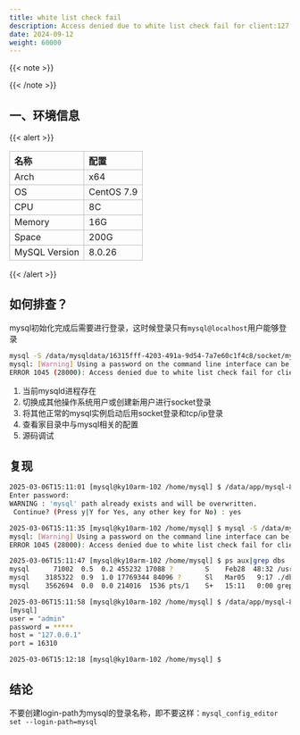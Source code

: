 ```yaml
---
title: white list check fail
description: Access denied due to white list check fail for client:127.0.0.1
date: 2024-09-12
weight: 60000
---
```


<style>
th, td {
  border: 1px solid rgb(190, 190, 190);
}
</style>

{{< note >}}

{{< /note >}}


## 一、环境信息

{{< alert >}}

| 名称          | 配置       |
| :------------ | :--------- |
| Arch          | x64        |
| OS            | CentOS 7.9 |
| CPU           | 8C         |
| Memory        | 16G        |
| Space         | 200G       |
| MySQL Version | 8.0.26     |

{{< /alert >}}


## 如何排查？

mysql初始化完成后需要进行登录，这时候登录只有`mysql@localhost`用户能够登录

```bash
mysql -S /data/mysqldata/16315fff-4203-491a-9d54-7a7e60c1f4c8/socket/mysql.sock -uroot -p'Root123456'
mysql: [Warning] Using a password on the command line interface can be insecure.
ERROR 1045 (28000): Access denied due to white list check fail for client:127.0.0.1
```


1. 当前mysqld进程存在
2. 切换成其他操作系统用户或创建新用户进行socket登录
3. 将其他正常的mysql实例启动后用socket登录和tcp/ip登录
4. 查看家目录中与mysql相关的配置
5. 源码调试















## 复现

```bash
2025-03-06T15:11:01 [mysql@ky10arm-102 /home/mysql] $ /data/app/mysql-8.0.32/bin/mysql_config_editor set --login-path=mysql --user=admin  --host=127.0.0.1 --port=16310 --password
Enter password:
WARNING : 'mysql' path already exists and will be overwritten.
 Continue? (Press y|Y for Yes, any other key for No) : yes

2025-03-06T15:11:35 [mysql@ky10arm-102 /home/mysql] $ mysql -S /data/mysqldata/16315fff-4203-491a-9d54-7a7e60c1f4c8/socket/mysql.sock -uroot -p'Root123456'
mysql: [Warning] Using a password on the command line interface can be insecure.
ERROR 1045 (28000): Access denied due to white list check fail for client:127.0.0.1

2025-03-06T15:11:47 [mysql@ky10arm-102 /home/mysql] $ ps aux|grep dbs
mysql      71002  0.5  0.2 455232 17088 ?        S    Feb28  48:32 /usr/bin/python ./daemon/dbscale_daemon.py
mysql    3185322  0.9  1.0 17769344 84096 ?      Sl   Mar05   9:17 ./dbscale --config-file dbscale.conf
mysql    3562694  0.0  0.0 214016  1536 pts/1    S+   15:11   0:00 grep dbs

2025-03-06T15:11:58 [mysql@ky10arm-102 /home/mysql] $ /data/app/mysql-8.0.32/bin/mysql_config_editor print --all
[mysql]
user = "admin"
password = *****
host = "127.0.0.1"
port = 16310

2025-03-06T15:12:18 [mysql@ky10arm-102 /home/mysql] $
```



## 结论

不要创建login-path为mysql的登录名称，即不要这样：`mysql_config_editor set --login-path=mysql`





